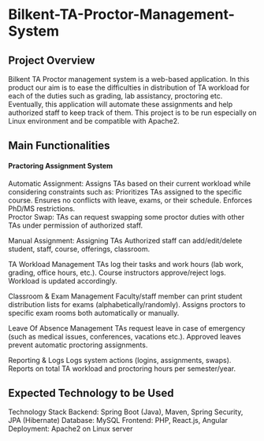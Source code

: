 # Bilkent-TA-Proctor-Management-System

## Project Overview
Bilkent TA Proctor management system is a web-based application. In this product our aim is to ease the difficulties in distribution of TA workload for each of the duties such as grading, lab assistancy, proctoring etc. Eventually, this application will automate these assignments and help authorized staff to keep track of them.
This project is to be run especially on Linux environment and be compatible with Apache2. 

## Main Functionalities
#### Practoring Assignment System

Automatic Assignment: Assigns TAs based on their current workload while considering constraints such as:
	Prioritizes TAs assigned to the specific course.
	Ensures no conflicts with leave, exams, or their schedule.
	Enforces PhD/MS restrictions.	
    	Proctor Swap: TAs can request swapping some proctor duties with other TAs under permission of authorized staff.

Manual Assignment: Assigning TAs
    	Authorized staff can add/edit/delete student, staff, course, offerings, classroom.

TA Workload Management
	TAs log their tasks and work hours (lab work, grading, office hours, etc.).
	Course instructors approve/reject logs.
	Workload is updated accordingly.

Classroom & Exam Management
	Faculty/staff member can print student distribution lists for exams (alphabetically/randomly).
	Assigns proctors to specific exam rooms both automatically or manually.

Leave Of Absence Management
	TAs request leave in case of emergency (such as medical issues, conferences, vacations etc.).
	Approved leaves prevent automatic proctoring assignments.

Reporting & Logs
	Logs system actions (logins, assignments, swaps).
	Reports on total TA workload and proctoring hours per semester/year.



## Expected Technology to be Used
Technology Stack
	Backend: Spring Boot (Java), Maven, Spring Security, JPA (Hibernate)
	Database: MySQL
	Frontend: PHP, React.js, Angular
	Deployment: Apache2 on Linux server






